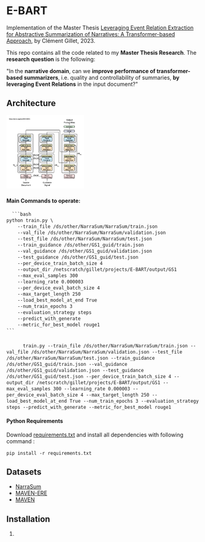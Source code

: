 # E-BART

Implementation of the Master Thesis [Leveraging Event Relation Extraction for Abstractive Summarization of Narratives: A Transformer-based Approach](https://drive.google.com/file/d/10BZcmVW58vcf13cZb0YOeEtXjysA3_Wk/view?usp=sharing), by Clément Gillet, 2023.

This repo contains all the code related to my **Master Thesis Research**. The **research question** is the following: 

"In the **narrative domain**, can we **improve performance of transformer-based summarizers**, i.e. quality and controllability of summaries, **by leveraging Event Relations** in the input document?"

## Architecture
<img src="images/gsum.png" width="40%" height="40%" alt="Architecture" title="Architecture">

#### Main Commands to operate:

      ```bash
    python train.py \
        --train_file /ds/other/NarraSum/NarraSum/train.json 
        --val_file /ds/other/NarraSum/NarraSum/validation.json 
        --test_file /ds/other/NarraSum/NarraSum/test.json 
        --train_guidance /ds/other/GS1_guid/train.json 
        --val_guidance /ds/other/GS1_guid/validation.json 
        --test_guidance /ds/other/GS1_guid/test.json 
        --per_device_train_batch_size 4 
        --output_dir /netscratch/gillet/projects/E-BART/output/GS1 
        --max_eval_samples 300 
        --learning_rate 0.000003 
        --per_device_eval_batch_size 4 
        --max_target_length 250 
        --load_best_model_at_end True 
        --num_train_epochs 3 
        --evaluation_strategy steps 
        --predict_with_generate 
        --metric_for_best_model rouge1
    ```
###
          train.py --train_file /ds/other/NarraSum/NarraSum/train.json --val_file /ds/other/NarraSum/NarraSum/validation.json --test_file /ds/other/NarraSum/NarraSum/test.json --train_guidance /ds/other/GS1_guid/train.json --val_guidance                  /ds/other/GS1_guid/validation.json --test_guidance /ds/other/GS1_guid/test.json --per_device_train_batch_size 4 --output_dir /netscratch/gillet/projects/E-BART/output/GS1 --max_eval_samples 300 --learning_rate 0.000003 --                        per_device_eval_batch_size 4 --max_target_length 250 --load_best_model_at_end True --num_train_epochs 3 --evaluation_strategy steps --predict_with_generate --metric_for_best_model rouge1

#### Python Requirements

Download [requirements.txt](requirements) and install all dependencies with following command : 

    pip install -r requirements.txt

## Datasets
- [NarraSum](https://github.com/zhaochaocs/narrasum)
- [MAVEN-ERE](https://github.com/THU-KEG/MAVEN-ERE)
- [MAVEN](https://github.com/THU-KEG/MAVEN-dataset)

## Installation

1.

